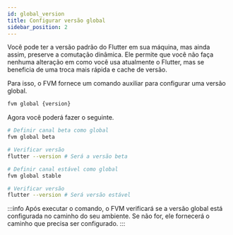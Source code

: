 ```yaml
---
id: global_version
title: Configurar versão global
sidebar_position: 2
---
```


Você pode ter a versão padrão do Flutter em sua máquina, mas ainda assim, preserve a comutação dinâmica. Ele permite que você não faça nenhuma alteração em como você usa atualmente o Flutter, mas se beneficia de uma troca mais rápida e cache de versão.

Para isso, o FVM fornece um comando auxiliar para configurar uma versão global.

```bash
fvm global {version}
```

Agora você poderá fazer o seguinte.

```bash title="Exemplo"
# Definir canal beta como global
fvm global beta

# Verificar versão
flutter --version # Será a versão beta

# Definir canal estável como global
fvm global stable

# Verificar versão
flutter --version # Será versão estável
```

:::info
Após executar o comando, o FVM verificará se a versão global está configurada no caminho do seu ambiente. Se não for, ele fornecerá o caminho que precisa ser configurado.
:::
